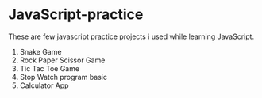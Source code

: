 # JavaScript-practice

These are few javascript practice projects i used while learning JavaScript.
1. Snake Game  
2. Rock Paper Scissor Game
3. Tic Tac Toe Game
4. Stop Watch program basic
5. Calculator App 
